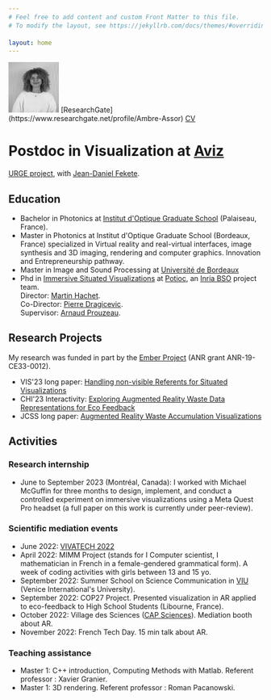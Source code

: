 ```yaml
---
# Feel free to add content and custom Front Matter to this file.
# To modify the layout, see https://jekyllrb.com/docs/themes/#overriding-theme-defaults

layout: home
---
```

<img src="/images/portrait_bw.jpeg" width="100" height="100">
[ResearchGate](https://www.researchgate.net/profile/Ambre-Assor)  
<a href="ambreassor.github.io/Ambre Assor.pdf" target="_blank">CV</a>  

# Postdoc in Visualization at [Aviz](https://www.aviz.fr/Main/HomePage)
[URGE project](https://www.inria.fr/en/ap-hp-inria-projet-urge-optimisation-parcours-soins), with [Jean-Daniel Fekete](https://www.aviz.fr/~fekete/).

## Education
- Bachelor in Photonics at [Institut d'Optique Graduate School](https://www.institutoptique.fr/en) (Palaiseau, France). 
- Master in Photonics at Institut d'Optique Graduate School (Bordeaux, France) specialized in Virtual reality and real-virtual interfaces, image synthesis and 3D imaging, rendering and computer graphics. Innovation and Entrepreneurship pathway.
- Master in Image and Sound Processing at [Université de Bordeaux](https://sciences-ingenieur.u-bordeaux.fr/Nos-formations/Master-Ingenierie-des-Systemes-Complexes-ISC/Parcours-Ingenierie-des-Systemes-pour-l-Image-et-le-Signal-ISIS)
- Phd in [Immersive Situated Visualizations](https://www.theses.fr/s345154) at [Potioc](https://team.inria.fr/potioc/), an [Inria BSO](https://www.inria.fr/en/inria-centre-university-bordeaux) project team.  
  Director: [Martin Hachet](https://people.bordeaux.inria.fr/hachet/).   
  Co-Director: [Pierre Dragicevic](http://dragice.fr/).  
  Supervisor: [Arnaud Prouzeau](https://www.aprouzeau.com/). 
 
## Research Projects
My research was funded in part by the [Ember Project](https://ember.inria.fr/) (ANR grant ANR-19-CE33-0012).
- VIS'23 long paper: [Handling non-visible Referents for Situated Visualizations](https://hal.science/hal-03907474/)
- CHI'23 Interactivity: [Exploring Augmented Reality Waste Data Representations for Eco Feedback](https://dl.acm.org/doi/abs/10.1145/3544549.3583905)
- JCSS long paper: [Augmented Reality Waste Accumulation Visualizations](https://dl.acm.org/doi/10.1145/3636970)

## Activities

### Research internship
- June to September 2023 (Montréal, Canada): I worked with Michael McGuffin for three months to design, implement, and conduct a controlled experiment on immersive visualizations using a Meta Quest Pro headset (a full paper on this work is currently under peer-review).
  
### Scientific mediation events 
- June 2022: [VIVATECH 2022](https://vivatechnology.com/)
- April 2022: MIMM Project (stands for I Computer scientist, I mathematician in French in a female-gendered grammatical form). A week of coding activities with girls between 13 and 15 yo.
- September 2022: Summer School on Science Communication in [VIU](https://www.univiu.org/) (Venice International's University).
- September 2022: COP27 Project. Presented visualization in AR applied to eco-feedback to High School Students (Libourne, France).
- October 2022: Village des Sciences ([CAP Sciences](https://www.cap-sciences.net/en/homepage/)). Mediation booth about AR.
- November 2022: French Tech Day. 15 min talk about AR.  

### Teaching assistance 
- Master 1: C++ introduction, Computing Methods with Matlab. Referent professor : Xavier Granier.
- Master 1: 3D rendering. Referent professor : Roman Pacanowski.


